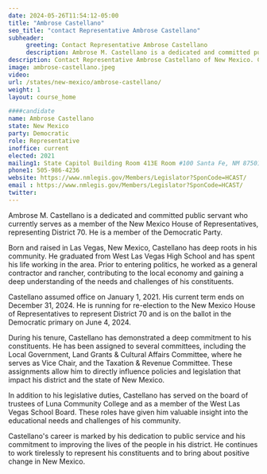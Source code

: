 ```yaml
---
date: 2024-05-26T11:54:12-05:00
title: "Ambrose Castellano"
seo_title: "contact Representative Ambrose Castellano"
subheader:
     greeting: Contact Representative Ambrose Castellano
     description: Ambrose M. Castellano is a dedicated and committed public servant who currently serves as a member of the New Mexico House of Representatives, representing District 70. He is a member of the Democratic Party.
description: Contact Representative Ambrose Castellano of New Mexico. Contact information for Ambrose Castellano includes email address, phone number, and mailing address.
image: ambrose-castellano.jpeg
video:
url: /states/new-mexico/ambrose-castellano/
weight: 1
layout: course_home

####candidate
name: Ambrose Castellano
state: New Mexico
party: Democratic
role: Representative
inoffice: current
elected: 2021
mailing1: State Capitol Building Room 413E Room #100 Santa Fe, NM 87501
phone1: 505-986-4236
website: https://www.nmlegis.gov/Members/Legislator?SponCode=HCAST/
email : https://www.nmlegis.gov/Members/Legislator?SponCode=HCAST/
twitter: 
---
```

Ambrose M. Castellano is a dedicated and committed public servant who currently serves as a member of the New Mexico House of Representatives, representing District 70. He is a member of the Democratic Party.

Born and raised in Las Vegas, New Mexico, Castellano has deep roots in his community. He graduated from West Las Vegas High School and has spent his life working in the area. Prior to entering politics, he worked as a general contractor and rancher, contributing to the local economy and gaining a deep understanding of the needs and challenges of his constituents.

Castellano assumed office on January 1, 2021. His current term ends on December 31, 2024. He is running for re-election to the New Mexico House of Representatives to represent District 70 and is on the ballot in the Democratic primary on June 4, 2024.

During his tenure, Castellano has demonstrated a deep commitment to his constituents. He has been assigned to several committees, including the Local Government, Land Grants & Cultural Affairs Committee, where he serves as Vice Chair, and the Taxation & Revenue Committee. These assignments allow him to directly influence policies and legislation that impact his district and the state of New Mexico.

In addition to his legislative duties, Castellano has served on the board of trustees of Luna Community College and as a member of the West Las Vegas School Board. These roles have given him valuable insight into the educational needs and challenges of his community.

Castellano's career is marked by his dedication to public service and his commitment to improving the lives of the people in his district. He continues to work tirelessly to represent his constituents and to bring about positive change in New Mexico.


